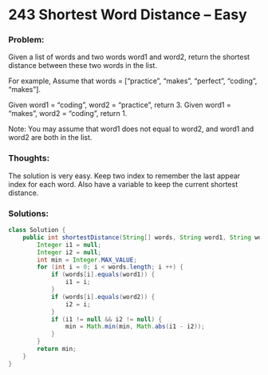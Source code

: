 # 243 Shortest Word Distance – Easy

### Problem:
Given a list of words and two words word1 and word2, return the shortest distance between these two words in the list.

For example,
Assume that words = [“practice”, “makes”, “perfect”, “coding”, “makes”].

Given word1 = “coding”, word2 = “practice”, return 3.
Given word1 = “makes”, word2 = “coding”, return 1.

Note:
You may assume that word1 does not equal to word2, and word1 and word2 are both in the list.

### Thoughts:
The solution is very easy. Keep two index to remember the last appear index for each word. Also have a variable to keep the current shortest distance.

### Solutions:

```java
class Solution {
    public int shortestDistance(String[] words, String word1, String word2) {
        Integer i1 = null;
        Integer i2 = null;
        int min = Integer.MAX_VALUE;
        for (int i = 0; i < words.length; i ++) {
            if (words[i].equals(word1)) {
                i1 = i;
            }
            if (words[i].equals(word2)) {
                i2 = i;
            }
            if (i1 != null && i2 != null) {
                min = Math.min(min, Math.abs(i1 - i2));
            }
        }
        return min;
    }
}
```